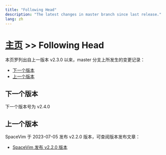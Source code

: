 ```yaml
---
title: "Following Head"
description: "The latest changes in master branch since last release."
lang: zh
---
```


# [主页](../) >> Following Head

本页罗列出自上一版本 v2.3.0 以来，master 分支上所发生的变更记录：

<!-- vim-markdown-toc GFM -->

- [下一个版本](#下一个版本)
- [上一个版本](#上一个版本)

<!-- vim-markdown-toc -->

## 下一个版本

下一个版本号为 v2.4.0

<!--
call SpaceVim#dev#followHEAD#update('cn')
-->
<!-- SpaceVim follow HEAD start -->

<!-- SpaceVim follow HEAD end -->

## 上一个版本

SpaceVim 于 2023-07-05 发布 v2.2.0 版本，可查阅版本发布文章：

- [SpaceVim 发布 v2.2.0 版本](https://spacevim.org/SpaceVim-release-v2.2.0/)
